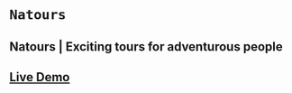 # `Natours`

## Natours | Exciting tours for adventurous people

## [Live Demo](https://natours-tourrs.netlify.app/)

